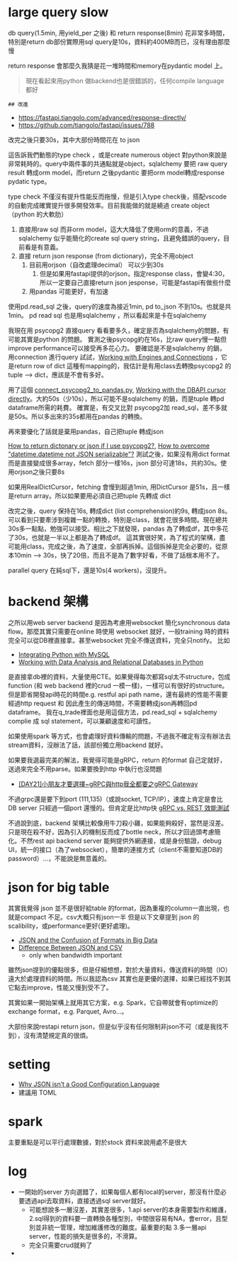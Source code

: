 

# large query slow

db query(1.5min, 用yield_per 之後) 和 return response(8min) 花非常多時間，特別是return
db部份實際用sql query是10s，資料約400MB而已，沒有理由那麼慢

return response 會那麼久我猜是花一堆時間和memory在pydantic model 上。

> 現在看起來用python 做backend也是很錯誤的，任何compile language 都好

    ## 改進
   * https://fastapi.tiangolo.com/advanced/response-directly/
   * https://github.com/tiangolo/fastapi/issues/788

改完之後只要30s，其中大部份時間花在 to json

這告訴我們動態的type check ，或是create numerous object 對python來說是非常耗時的。query中兩件事的共通點就是object，sqlalchemy 要把 raw query result 轉成orm model，而return 之後pydantic 要把orm model轉成response pydatic type。

type check 不僅沒有提升性能反而拖慢，但是引入type check後，搭配vscode的自動完成確實提升很多開發效率。目前我能做的就是繞過 create object （python 的大軟肋）

1. 直接用raw sql 而非orm model，這大大降低了使用orm的意義，不過sqlalchemy 似乎能簡化的create sql query string，且避免錯誤的query，目前看是有意義。
2. 直接 return json response (from dictionary)，完全不用object
   1. 目前用orjson（自改處理decimal） 可以少到30s
      1. 但是如果用fastapi提供的orjson，指定response class，會變4:30，所以一定要自己直接return json jesponse，可能是fastapi有做些什麼
   2. 用pandas 可能更好，有加速

使用pd.read_sql 之後，query的速度為接近1min, pd to_json 不到10s。也就是共1min。
pd read sql 也是用sqlalchemy ，所以看起來是卡在sqlalchemy

我現在用 psycopg2 直接query 看看要多久，確定是否為sqlalchemy的問題，有可能其實是python 的問題。
實測之後psycopg約在16s，比raw query慢一點但improve performance可以接受再多花心力。
要確認是不是sqlalchemy 的鍋，用connection 進行query 試試，[Working with Engines and Connections](https://docs.sqlalchemy.org/en/14/core/connections.html#module-sqlalchemy.engine) ，它是return row of dict 這種有mapping的，我估計是有用class去轉換psycopg2 的 tuple --> dict，應該是不會有多好。

用了這個 [connect_psycopg2_to_pandas.py](https://gist.github.com/jakebrinkmann/de7fd185efe9a1f459946cf72def057e), [Working with the DBAPI cursor directly](https://docs.sqlalchemy.org/en/14/core/connections.html#working-with-the-dbapi-cursor-directly)。大約50s（少10s），所以可能不是sqlalchemy 的鍋，而是tuple 轉pd dataframe所需的耗費。
確實是，有交叉比對 psycopg2加 read_sql，差不多就是50s。所以多出來的35s都用在pandas 的轉換。

再來要優化了話就是棄用pandas，自己把tuple 轉成json

[How to return dictonary or json if I use psycopg2?](https://stackoverflow.com/questions/57209769/how-to-return-dictonary-or-json-if-i-use-psycopg2), [How to overcome "datetime.datetime not JSON serializable"?](https://stackoverflow.com/questions/11875770/how-to-overcome-datetime-datetime-not-json-serializable) 
測試之後，如果沒有用dict format 而是直接變成很多array，fetch 部分一樣16s，json 部分可達18s，共約30s。使用orjson之後只要8s

如果用RealDictCursor，fetching 會慢到超過1min, 用DictCursor 是51s，且一樣是return array。所以如果要用必須自己把tuple 先轉成 dict

改完之後，query 保持在16s, 轉成dict (list comprehension)約9s, 轉成json 8s。可以看到只要牽涉到複雜一點的轉換，特別是class，就會花很多時間。現在總共30s多一點點，勉強可以接受。相比之下就發現，pandas 為了轉成df，其中多花了30s，也就是一半以上都是為了轉成df。
這其實很好笑，為了程式的架構，盡可能用class，完成之後，為了速度，全部再拆掉。這個拆掉是完全必要的，從原本10min --> 30s，快了20倍，而且不是為了數字好看，不做了話根本用不了。

parallel query  在純sql下，還是10s(4 workers)，沒提升。

# backend 架構

之所以用web server backend 是因為考慮用websocket 簡化synchronous data flow。那麼其實只需要在online 時使用 websocket 就好，一般training 時的資料完全可以從DB裡直接拿。甚至websocket 完全不傳送資料，完全只notify。
比如

* [Integrating Python with MySQL](https://towardsdatascience.com/integrating-python-with-mysql-4575248d5929)
* [Working with Data Analysis and Relational Databases in Python](https://www.opensourceforu.com/2019/08/working-with-data-analysis-and-relational-databases-in-python/)

是直接拿db裡的資料，大量使用CTE。如果覺得每次都寫sql太不structure，包成function (和 web backend 裡的crud 一模一樣)，一樣可以有很好的structure。但是節省開發api時花的時間e.g. restful api path name，還有最終的性能不需要經過http request 和 因此產生的傳送時間，不需要轉成json再轉回pd dataframe。
我在q_trade裡面也是用這個方法，pd.read_sql + sqlalchemy complie 成 sql statement，可以兼顧速度和可讀性。

如果使用spark 等方式，也會處理好資料傳輸的問題，不過我不確定有沒有辦法去stream資料，沒辦法了話，該部份獨立用backend 就好。

如果要我選最完美的解法，我覺得可能是gRPC，return 的format 自己定就好，送過來完全不用parse。如果要換到http 中執行也沒問題

* [ [DAY21]小朋友才要選擇~gRPC與http我全都要之gRPC Gateway ](https://ithelp.ithome.com.tw/articles/10243864)

不過grpc還是要下到port (111,135)（或說socket, TCP/IP），速度上肯定是會比DB server 只經過一個port 還慢的。但肯定是比http快 [gRPC vs. REST 效能測試](https://medium.com/skyler-record/grpc-vs-rest-%E6%95%88%E8%83%BD%E6%B8%AC%E8%A9%A6-859f062f6ce3)

不過說到底，backend 架構比較像用牛刀殺小雞，如果能夠殺好，當然是沒差。只是現在殺不好，因為引入的機制反而成了bottle neck，所以才回過頭考慮簡化。不然rest api backend server 能夠提供外網連接，或是身份驗證，debug UI，統一的接口（為了websocket），簡單的連接方式（client不需要知道DB的password）...，不能說是無意義的。

# json for big table

其實我覺得 json 並不是很好給table 的format，因為重複的column一直出現，也就是compact 不足。csv大概只有json一半
但是以下文章提到 json 的 scalibility，或performance更好(更好處理)。

* [ JSON and the Confusion of Formats in Big Data ](https://engineering.creditkarma.com/json-and-the-confusion-of-formats-in-big-data)
* [Difference Between JSON and CSV](https://www.educba.com/json-vs-csv/)
  * only when bandwidth important

雖然json提到的優點很多，但是仔細想想，對於大量資料，傳送資料的時間（IO）遠大於處理資料的時間。所以我認為csv 其實也是更優的選擇，如果已經找不到其它點去improve，性能又慢到受不了。

其實如果一開始架構上就用其它方案，e.g. Spark，它自帶就會有optimize的exchange format，e.g. Parquet, Avro...。

大部份來說restapi return json，但是似乎沒有任何限制非json不可（或是我找不到），沒有清楚規定真的很煩。

# setting

* [Why JSON isn’t a Good Configuration Language](https://www.lucidchart.com/techblog/2018/07/16/why-json-isnt-a-good-configuration-language/)
* 建議用 TOML



# spark

主要重點是可以平行處理數據，對於stock 資料來說用處不是很大

# log

* 一開始的server 方向選錯了，如果每個人都有local的server，那沒有什麼必要透過api去取資料，直接透過sql server就好。
  * 可能想說多一層沒差，其實差很多，1.api server的本身需要製作和維護，2.sql得到的資料要一直轉換各種型別，中間很容易有NA，會error，且型別並非統一管理，增加維護修改的難度。最重要的點 3.多一層api server，性能的損失是很多的，不滑算。
  * 完全只需要crud就夠了
* 














